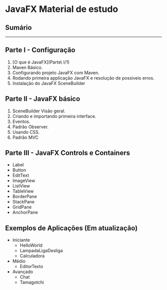 # JavaFX Material de estudo


## Sumário
---

## Parte I - Configuração 

1. [O que é JavaFX](Parte\ I/1)
2. Maven Básico.
3. Configurando projeto JavaFX com Maven.
4. Rodando primeira applicação JavaFX e resolução de possiveis erros.
5. Instalação do JavaFX SceneBuilder

## Parte II - JavaFX básico

1. SceneBuilder Visão geral.
2. Criando e importando primeira interface.
3. Eventos.
4. Padrão Observer.
5. Usando CSS.
6. Padrão MVC

## Parte III - JavaFX Controls e Containers

- Label
- Button
- EditText
- ImageView
- ListView
- TableView    
- BorderPane
- StackPane
- GridPane
- AnchorPane

## Exemplos de Aplicações (Em atualização)

- Iniciante
    - HelloWorld
    - LampadaLigaDesliga
    - Calculadora
- Médio
    - EditorTexto
- Avançado
    - Chat
    - Tamagotchi